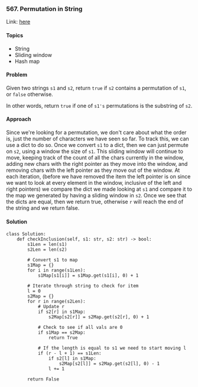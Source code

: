 ### 567. Permutation in String

Link: [here](https://leetcode.com/problems/permutation-in-string/description/)

#### Topics
- String
- Sliding window
- Hash map

#### Problem
Given two strings `s1` and `s2`, return `true` if `s2` contains a permutation of `s1`, or `false` otherwise.

In other words, return `true` if one of `s1's` permutations is the substring of `s2`.

#### Approach
Since we're looking for a permutation, we don't care about what the order is, just the number of characters we have seen so far. To track this, we can use a dict to do so. Once we convert `s1` to a dict, then we can just permute on `s2`, using a window the size of `s1`. This sliding window will continue to move, keeping track of the count of all the chars currently in the window, adding new chars with the right pointer as they move into the window, and removing chars with the left pointer as they move out of the window. At each iteration, (before we have removed the item the left pointer is on since we want to look at every element in the window, inclusive of the left and right pointers) we compare the dict we made looking at `s1` and compare it to the map we generated by having a sliding window in `s2`.
Once we see that the dicts are equal, then we return true, otherwise `r` will reach the end of the string and we return false.

#### Solution
```
class Solution:
    def checkInclusion(self, s1: str, s2: str) -> bool:
        s1Len = len(s1)
        s2Len = len(s2)

        # Convert s1 to map
        s1Map = {}
        for i in range(s1Len):
            s1Map[s1[i]] = s1Map.get(s1[i], 0) + 1
        
        # Iterate through string to check for item 
        l = 0
        s2Map = {}
        for r in range(s2Len):
            # Update r
            if s2[r] in s1Map:
                s2Map[s2[r]] = s2Map.get(s2[r], 0) + 1
            
            # Check to see if all vals are 0
            if s1Map == s2Map:
                return True

            # If the length is equal to s1 we need to start moving l
            if (r - l + 1) == s1Len:
                if s2[l] in s1Map:
                    s2Map[s2[l]] = s2Map.get(s2[l], 0) - 1
                l += 1
                
        return False
```

